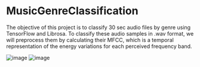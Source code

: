 # MusicGenreClassification
The objective of this project is to classify 30 sec audio files by genre using TensorFlow and Librosa. To classify these audio samples in .wav format, we will preprocess them by calculating their MFCC, which is a temporal representation of the energy variations for each perceived frequency band.

![image](https://user-images.githubusercontent.com/80833239/225065317-6ce8e7f3-fd7c-44d5-b67d-96bac54d2908.png)
![image](https://user-images.githubusercontent.com/80833239/225065645-dc940ff0-c7e9-47f6-a652-dd3a3dc0598e.png)
